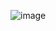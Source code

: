 ![image](https://github.com/Gabreeuu-hub/simple-calculator-js/assets/141454650/ace95c6d-119c-467d-8479-51695b240354)
